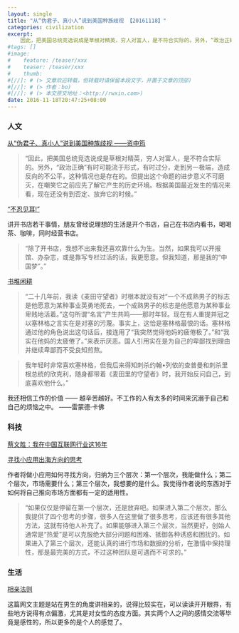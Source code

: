 ```yaml
---
layout: single
title: "从“伪君子、真小人”说到美国种族歧视 【20161118】"
categories: civilization
excerpt:
    因此，把美国总统竞选说成是草根对精英，穷人对富人，是不符合实际的。另外，“政治正确”有时可能流于形式，有时过分，走到另一极端，造成反向的不公平，这种情况也是存在的。但提出这个命题的进步意义不可磨灭
#tags: []
#image:
#    feature: /teaser/xxx
#    teaser: /teaser/xxx
#    thumb:
#[//]: # (> 文章欢迎转载，但转载时请保留本段文字，并置于文章的顶部)
#[//]: # (> 作者：bo)
#[//]: # (> 本文原文地址：<http://rwxin.com>)
date: 2016-11-18T20:47:25+08:00
---
```


### 人文

[从“伪君子、真小人”说到美国种族歧视 ——资中筠](http://mp.weixin.qq.com/s?__biz=MzAwOTY5MDQzNg==&mid=2651866629&idx=1&sn=3023abcd2b672d639326f00b9bec7c31&chksm=80bf2a2eb7c8a338dc7b46c36d6bdade9ead7d7ec8c6344a05d2232036a351bc9cd87e537929&scene=0#rd)

>“因此，把美国总统竞选说成是草根对精英，穷人对富人，是不符合实际的。另外，“政治正确”有时可能流于形式，有时过分，走到另一极端，造成反向的不公平，这种情况也是存在的。但提出这个命题的进步意义不可磨灭，在嘲笑它之前应先了解它产生的历史环境。根据美国最近发生的情况来看，现在还没有到否定、放弃它的时候。”


[“不忍见耳!”](http://www.jianshu.com/p/7d947ee83d2d)

讲开书店若干事情，朋友曾经说理想的生活是开个书店，自己在书店内看书，喝喝茶、咖啡，同时经营书店。

>“除了开书店，我想不出来我还喜欢靠什么为生。当然，如果我可以开报馆、办杂志，或是靠写专栏过活的话，我更愿意。但我知道，那是我的“中国梦”。”


[书堆闲耕](http://www.jianshu.com/p/d487dbfab5b8)

>“二十几年前，我读《麦田守望者》时根本就没有对“一个不成熟男子的标志是他愿意为某种事业英勇地死去，一个成熟男子的标志是他愿意为某种事业卑贱地活着。”这句所谓“名言”产生共鸣——那时年轻。现在有人重提并冠之以塞林格之言实在是对塞的污蔑。事实上，这恰是塞林格最恨的话。塞林格通过他的角色说出这句话后，接连用了“我突然觉得他妈的疲倦极了。”和“我实在他妈的太疲倦了。”来表示厌恶。国人引用实在是为自己的卑鄙找到理由并继续卑鄙而不受良知煎熬。

>我年轻时非常喜欢塞林格，但我后来得知刺杀约翰•列侬的查普曼和刺杀里根总统的欣克利，随身都带着《麦田里的守望者》时，我开始反问自己，到底喜欢他什么。”


我还相信工作的价值 —— 越辛苦越好。不工作的人有太多的时间来沉溺于自己和自己的烦恼之中。  ——雷蒙德·卡佛 


### 科技

[蔡文胜：我在中国互联网行业这16年](http://mp.weixin.qq.com/s?__biz=MzA5MTAxMjEyMQ==&mid=2653487168&idx=1&sn=02f9b833ceabd0a3c56ac6840ce670c4&chksm=8bdf4d36bca8c4202666508dea67a401d14661edeb3433492a087e2e9db8ca685313328c59c2&scene=0#rd)


[寻找小应用出海方向的思考](https://lukfan.wordpress.com/2016/11/11/寻找小应用出海方向的思考-2/)

作者将做小应用如何寻找方向，归纳为三个层次：第一个层次，我能做什么；第二个层次，市场需要什么；第三个层次，我想要的是什么。我觉得作者说的东西对于如何将自己推向市场方面都有一定的适用性。

>“如果仅仅是停留在第一个层次，还是放弃吧。如果进入第二个层次，那么我提供了四个思考的步骤，很多人在这里做了很多思考，应该还有很多其他方法，这就有待他人补充了。如果能够进入第三个层次，当然更好，创始人通常是“热爱”是可以克服绝大部分问题和困难、抵御各种诱惑和困扰的。如果进入了第三个层次，还能认真的进行市场和数据的分析，在激情中保持理性，那是最完美的方式，不过这种团队是可遇而不可求的。”

### 生活

[相亲法则](http://www.newsmth.net/nForum/#!article/PieLove/2426820)

这篇网文主题是站在男生的角度讲相亲的，说得比较实在，可以读读开开眼界，有些地方说得有点偏激，尤其是对女性的态度方面。其实两个人之间的感情交流等毕竟是感性的，所以更多的是个人的感觉了。
